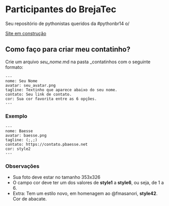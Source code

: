 # Participantes do BrejaTec

Seu repositório de pythonistas queridos da #pythonbr14 o/

[Site em construção]()

## Como faço para criar meu contatinho?

Crie um arquivo *seu_nome*.md na pasta _contatinhos com o seguinte formato:

    ---
    nome: Seu Nome
    avatar: seu_avatar.png
    tagline: Textinho que aparece abaixo do seu nome.
    contato: Seu link de contato.
    cor: Sua cor favorita entre as 6 opções.
    ---

### Exemplo

    ---
    nome: Baesse
    avatar: baesse.png
    tagline: (;,;)
    contato: https://contato.pbaesse.net
    cor: style2
    ---

### Observações
 - Sua foto deve estar no tamanho 353x326
 - O campo cor deve ter um dos valores de **style1** a **style6**, ou seja, de 1 a 6.
 - Extra: Tem um estilo novo, em homenagem ao @fmasanori, **style42**. Cor de abacate.
